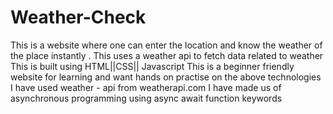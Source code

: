 # Weather-Check
This is a website where one can enter the location and know the weather of the place instantly . This uses a weather api to fetch data related to weather
This is built using HTML||CSS|| Javascript 
This is a beginner friendly website for learning and want hands on practise on the above technologies
I have used weather - api from weatherapi.com 
I have made us of asynchronous programming using async await function keywords
